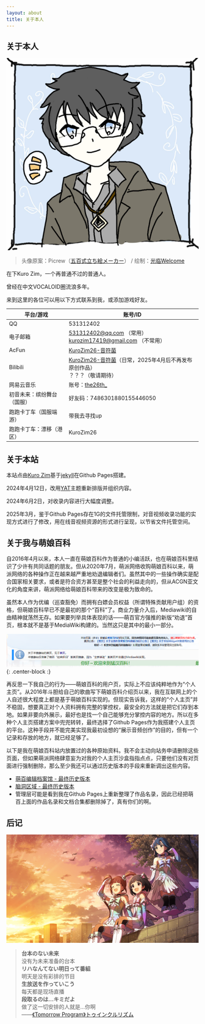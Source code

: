 ```yaml
---
layout: about
title: 关于本人
---
```


## 关于本人

<img src="/assets/images/NewHead.jpeg" alt="NewHead" style="zoom:150%;" />

> 头像原案：Picrew（[五百式立ち絵メーカー](https://picrew.me/ja/image_maker/625876)） / 绘制：[光临Welcome](https://www.acfun.cn/u/69794016)

在下Kuro Zim，一个再普通不过的普通人。

曾经在中文VOCALOID圈流浪多年。

来到这里的各位可以用以下方式联系到我，或添加游戏好友。

| 平台/游戏                  | 账号/ID                                                      |
| -------------------------- | ------------------------------------------------------------ |
| QQ                         | 531312402                                                    |
| 电子邮箱                   | 531312402@qq.com （常用）<br/>kurozim17419@gmail.com （不常用） |
| AcFun                      | [KuroZim26-音符菌](https://www.acfun.cn/u/30346233)          |
| Bilibili                   | [KuroZim26-音符菌](https://space.bilibili.com/16228948)（日常，2025年4月后不再发布原创作品）<br/>？？？（敬请期待） |
| 网易云音乐                 | 账号：[the26th_](https://music.163.com/#/user/home?id=12948713601) |
| 初音未来：缤纷舞台（国服） | 好友码：7486301880155446050                                  |
| 跑跑卡丁车（国服端游）     | 带我去寻找up                                                 |
| 跑跑卡丁车：漂移（港区）   | KuroZim26                                                    |

## 关于本站

本站点由[Kuro Zim](https://www.acfun.cn/u/30346233)基于[jekyll](https://github.com/jekyll/jekyll)在Github Pages搭建。

2024年4月12日，改用[YAT](https://github.com/jeffreytse/jekyll-theme-yat)主题重新排版并组织内容。

2024年6月2日，对收录内容进行大幅度调整。

2025年3月，鉴于Github Pages存在1G的文件托管限制，对音视频收录功能的实现方式进行了修改，用在线音视频资源的形式进行呈现，以节省文件托管空间。

## 关于我与萌娘百科

自2016年4月以来，本人一直在萌娘百科作为普通的小编活跃，也在萌娘百科里结识了少许有共同话题的朋友。但从2020年7月，萌派网络收购萌娘百科以来，萌派网络的各种操作正在越来越严重地劝退编辑者们。虽然其中的一些操作确实是配合国家相关要求，或者是符合资方甚至是整个社会的利益走向的，但从ACGN亚文化的角度来讲，萌派网络给萌娘百科带来的改变是极为致命的。

虽然本人作为优编（巡查豁免）而拥有白嫖会员权益（所谓特殊贡献用户组）的资格，但萌娘百科早已不是最初的那个“百科”了。商业力量介入后，Mediawiki的自由精神就荡然无存。如果要列举具体表现的话——萌百官方强推的新版“劝退”首页，根本就不是基于MediaWiki构建的。当然这只是其中的最小一部分。

![](/assets/images/mgpdmirror.png){: .center-block :}

再反思一下我自己的行为——萌娘百科的用户页，实际上不应该纯粹地作为“个人主页”。从2016年斗胆给自己的歌曲写下萌娘百科介绍页以来，我在互联网上的个人自述很大程度上都是基于萌娘百科实现的。但现实告诉我，这样的“个人主页”并不稳固，想要真正对个人资料拥有完整的掌控权，最安全的方法就是把它们存到本地。如果非要向外展示，最好也是找一个自己能够充分掌控内容的地方。所以在多种个人主页搭建方案中兜兜转转，最终选择了Github Pages作为我搭建个人主页的平台。这种手段并不能完美实现我最初设想的“展示音频创作”的目的，但有一个记录和存放的地方，就已经足够了。

以下是我在萌娘百科站内放置过的各种原始资料。我不会主动向站务申请删除这些页面，但如果萌派网络肆意妄为对我的个人主页沙盒指指点点，只要他们没有对页面进行强制删除，那么至少我还可以通过历史版本的手段来重新调出这些内容。

* [萌百编辑档案馆 - 最终历史版本](https://zh.moegirl.org.cn/index.php?title=User:T.E.Zimmern/萌百编辑档案馆&oldid=6127797)
* [脑洞区域 - 最终历史版本](https://zh.moegirl.org.cn/index.php?title=User:T.E.Zimmern/%E8%84%91%E6%B4%9E%E5%8C%BA%E5%9F%9F&oldid=6983787_)
* 管理层可能是看到我在Github Pages上重新整理了作品名录，因此已经把萌百上面的作品名录和文档合集都删除掉了，真有你们的啊。

## 后记

![这是图片](/assets/images/AshitaENoProgram.png "Tomorrow Program")

>**台本のない未来**<br>没有为未来准备的台本<br>**リハなんてない明日って番組**<br>明天是没有彩排的节目<br>**生放送を作っていこう**<br>每天都是现场直播<br>**段取るのは...キミだよ**<br>做了这一切安排的人就是...你啊<br>——[《Tomorrow Program》トゥインクルリズム](https://music.163.com/#/song?id=549309012)
